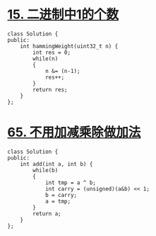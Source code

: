 # [15. 二进制中1的个数](https://leetcode-cn.com/problems/er-jin-zhi-zhong-1de-ge-shu-lcof/)

```
class Solution {
public:
    int hammingWeight(uint32_t n) {
        int res = 0;
        while(n)
        {
            n &= (n-1);
            res++;
        }
        return res;
    }
};
```

# [65. 不用加减乘除做加法](https://leetcode-cn.com/problems/bu-yong-jia-jian-cheng-chu-zuo-jia-fa-lcof/)

```
class Solution {
public:
    int add(int a, int b) {
        while(b)
        {
            int tmp = a ^ b;
            int carry = (unsigned)(a&b) << 1;
            b = carry;
            a = tmp;
        }
        return a;
    }
};
```

